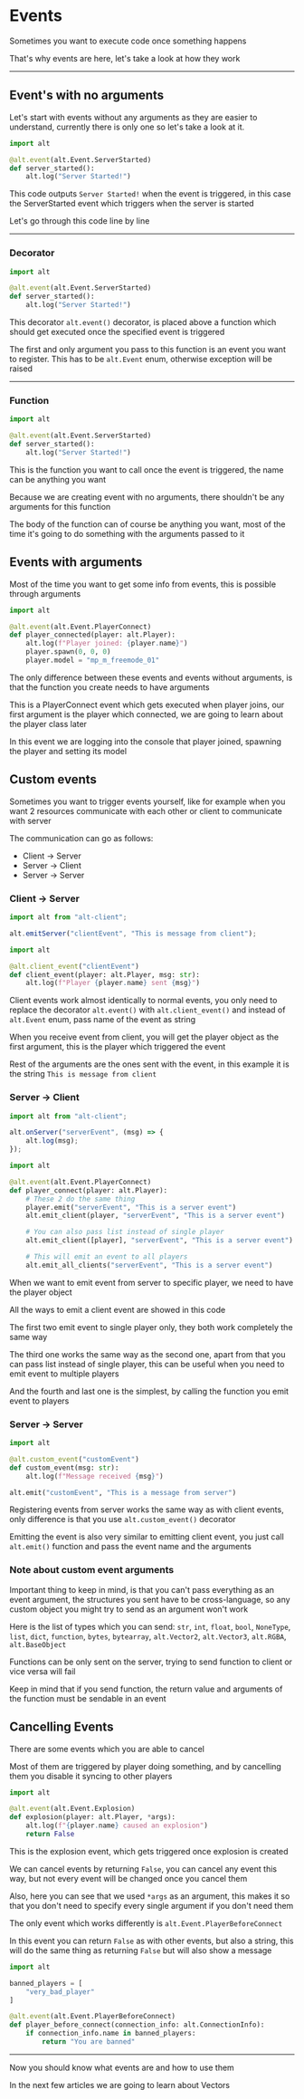 # Events

Sometimes you want to execute code once something happens

That's why events are here, let's take a look at how they work

---

## Event's with no arguments

Let's start with events without any arguments as they are easier to understand, currently there is only one so let's take a look at it.

```py
import alt

@alt.event(alt.Event.ServerStarted)
def server_started():
    alt.log("Server Started!")
```

This code outputs `Server Started!` when the event is triggered, in this case the ServerStarted event which triggers when the server is started

Let's go through this code line by line

---

### Decorator
```py hl_lines="3"
import alt

@alt.event(alt.Event.ServerStarted)
def server_started():
    alt.log("Server Started!")
```

This decorator `alt.event()` decorator, is placed above a function which should get executed once the specified event is triggered

The first and only argument you pass to this function is an event you want to register. This has to be `alt.Event` enum, otherwise exception will be raised

---

### Function
```py hl_lines="4 5"
import alt

@alt.event(alt.Event.ServerStarted)
def server_started():
    alt.log("Server Started!")
```

This is the function you want to call once the event is triggered, the name can be anything you want

Because we are creating event with no arguments, there shouldn't be any arguments for this function

The body of the function can of course be anything you want, most of the time it's going to do something with the arguments passed to it

## Events with arguments

Most of the time you want to get some info from events, this is possible through arguments

```py
import alt

@alt.event(alt.Event.PlayerConnect)
def player_connected(player: alt.Player):
    alt.log(f"Player joined: {player.name}")
    player.spawn(0, 0, 0)
    player.model = "mp_m_freemode_01"
```

The only difference between these events and events without arguments, is that the function you create needs to have arguments

This is a PlayerConnect event which gets executed when player joins, our first argument is the player which connected, we are going to learn about the player class later

In this event we are logging into the console that player joined, spawning the player and setting its model

## Custom events

Sometimes you want to trigger events yourself, like for example when you want 2 resources communicate with each other or client to communicate with server

The communication can go as follows:

- Client -> Server
- Server -> Client
- Server -> Server

### Client -> Server

```js title="client.js"
import alt from "alt-client";

alt.emitServer("clientEvent", "This is message from client");
```

```py title="server.py"
import alt

@alt.client_event("clientEvent")
def client_event(player: alt.Player, msg: str):
    alt.log(f"Player {player.name} sent {msg}")
```

Client events work almost identically to normal events, you only need to replace the decorator `alt.event()` with `alt.client_event()` and instead of `alt.Event` enum, pass name of the event as string

When you receive event from client, you will get the player object as the first argument, this is the player which triggered the event

Rest of the arguments are the ones sent with the event, in this example it is the string `This is message from client`

### Server -> Client

```js title="client.js"
import alt from "alt-client";

alt.onServer("serverEvent", (msg) => {
    alt.log(msg);
});
```

```py title="server.py"
import alt

@alt.event(alt.Event.PlayerConnect)
def player_connect(player: alt.Player):
    # These 2 do the same thing
    player.emit("serverEvent", "This is a server event")
    alt.emit_client(player, "serverEvent", "This is a server event")

    # You can also pass list instead of single player
    alt.emit_client([player], "serverEvent", "This is a server event")

    # This will emit an event to all players
    alt.emit_all_clients("serverEvent", "This is a server event")
```

When we want to emit event from server to specific player, we need to have the player object

All the ways to emit a client event are showed in this code

The first two emit event to single player only, they both work completely the same way

The third one works the same way as the second one, apart from that you can pass list instead of single player, this can be useful when you need to emit event to multiple players

And the fourth and last one is the simplest, by calling the function you emit event to players

### Server -> Server

```py
import alt

@alt.custom_event("customEvent")
def custom_event(msg: str):
    alt.log(f"Message received {msg}")

alt.emit("customEvent", "This is a message from server")
```

Registering events from server works the same way as with client events, only difference is that you use `alt.custom_event()` decorator

Emitting the event is also very similar to emitting client event, you just call `alt.emit()` function and pass the event name and the arguments

### Note about custom event arguments

Important thing to keep in mind, is that you can't pass everything as an event argument, the structures you sent have to be cross-language, so any custom object you might try to send as an argument won't work

Here is the list of types which you can send: `str`, `int`, `float`, `bool`, `NoneType`, `list`, `dict`, `function`, `bytes`, `bytearray`, `alt.Vector2`, `alt.Vector3`, `alt.RGBA`, `alt.BaseObject`

Functions can be only sent on the server, trying to send function to client or vice versa will fail

Keep in mind that if you send function, the return value and arguments of the function must be sendable in an event

## Cancelling Events

There are some events which you are able to cancel

Most of them are triggered by player doing something, and by cancelling them you disable it syncing to other players

```py
import alt

@alt.event(alt.Event.Explosion)
def explosion(player: alt.Player, *args):
    alt.log(f"{player.name} caused an explosion")
    return False
```

This is the explosion event, which gets triggered once explosion is created

We can cancel events by returning `False`, you can cancel any event this way, but not every event will be changed once you cancel them

Also, here you can see that we used `*args` as an argument, this makes it so that you don't need to specify every single argument if you don't need them


The only event which works differently is `alt.Event.PlayerBeforeConnect`

In this event you can return `False` as with other events, but also a string, this will do the same thing as returning `False` but will also show a message

```py
import alt

banned_players = [
    "very_bad_player"
]

@alt.event(alt.Event.PlayerBeforeConnect)
def player_before_connect(connection_info: alt.ConnectionInfo):
    if connection_info.name in banned_players:
        return "You are banned"
```

---

Now you should know what events are and how to use them

In the next few articles we are going to learn about Vectors
